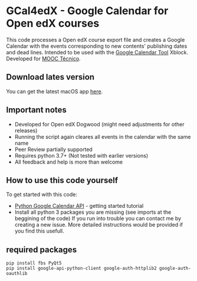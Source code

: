 # GCal4edX - Google Calendar for Open edX courses

This code processes a Open edX course export file and creates a Google Calendar with the events corresponding to new contents' publishing dates and dead lines.
Intended to be used with the [Google Calendar Tool] Xblock.
Developed for [MOOC Técnico].

## Download lates version
You can get the latest macOS app [here].

## Important notes
* Developed for Open edX Dogwood (might need adjustments for other releases)
* Running the script again cleares all events in the calendar with the same name
* Peer Review partially supported
* Requires python 3.7+ (Not tested with earlier versions)
* All feedback and help is more than welcome

## How to use this code yourself
To get started with this code:
* [Python Google Calendar API] - getting started tutorial
* Install all python 3 packages you are missing (see imports at the beggining of the code)
If you run into trouble you can contact me by creating a new issue. More detailed instructions would be provided if you find this usefull.

## required packages
```
pip install fbs PyQt5
pip install google-api-python-client google-auth-httplib2 google-auth-oauthlib
```

[Google Calendar Tool]: https://edx.readthedocs.io/projects/open-edx-ca/en/dogwood/exercises_tools/google_calendar.html 
[MOOC Técnico]: https://mooc.tecnico.ulisboa.pt
[Python Google Calendar API]: https://developers.google.com/calendar/quickstart/python
[here]: https://fbs.sh/victor/GCal4edX/GCal4edX.dmg
